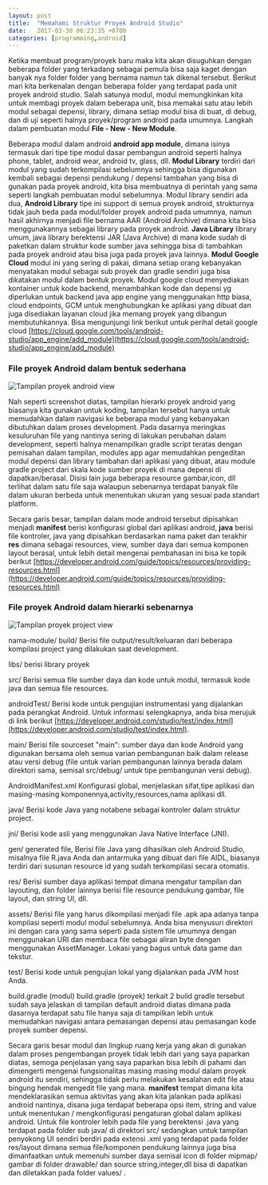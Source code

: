 ```yaml
---
layout: post
title:  "Memahami Struktur Proyek Android Studio"
date:   2017-03-30 06:23:35 +0700
categories: [programming,android]
---
```


Ketika membuat program/proyek baru maka kita akan disuguhkan dengan beberapa folder yang terkadang sebagai pemula bisa saja kaget dengan banyak nya folder folder yang bernama namun tak dikenal tersebut. Berikut mari kita berkenalan dengan beberapa folder yang terdapat pada unit proyek android studio. Salah satunya modul, modul memungkinkan kita untuk membagi proyek dalam beberapa unit, bisa memakai satu atau lebih modul sebagai depensi, library, dimana setiap modul bisa di buat, di debug, dan di uji seperti halnya proyek/program android pada umumnya. Langkah dalam pembuatan modul **File - New - New Module**.

Beberapa modul dalam android **android app module**, dimana isinya termasuk dari tipe tipe modul dasar pembangun android seperti halnya phone, tablet, android wear, android tv, glass, dll.
**Modul Library** terdiri dari modul yang sudah terkompilasi sebelumnya sehingga bisa digunakan kembali sebagai depensi pendukung / depensi tambahan yang bisa di gunakan pada proyek android, kita bisa membuatnya di perintah yang sama seperti langkah pembuatan modul sebelumnya. Modul library sendiri ada dua, **Android Library** tipe ini support di semua proyek android, strukturnya tidak jauh beda pada modul/folder proyek android pada umumnya, namun hasil akhirnya menjadi file bernama AAR (Android Archive) dimana kita bisa menggunakannya sebagai library pada proyek android. **Java Library** library umum, java library berektensi JAR (Java Archive) di mana kode sudah di paketkan dalam struktur kode sumber java sehingga bisa di tambahkan pada proyek android atau bisa juga pada proyek java lainnya.
**Modul Google Cloud** modul ini yang sering di pakai, dimana setiap orang kebanyakan menyatakan modul sebagai sub proyek dan gradle sendiri juga bisa dikatakan modul dalam bentuk proyek. Modul google cloud menyediakan kontainer untuk kode backend, menambahkan kode dan depensi yg diperlukan untuk backend java app engine yang menggunakan http biasa, cloud endpoints, GCM untuk menghubungkan ke aplikasi yang dibuat dan juga disediakan layanan cloud jika memang proyek yang dibangun membutuhkannya. Bisa mengunjungi link berikut untuk perihal detail google cloud [https://cloud.google.com/tools/android-studio/app_engine/add_module](https://cloud.google.com/tools/android-studio/app_engine/add_module)

### File proyek Android dalam bentuk sederhana

![Tampilan proyek android view](https://c1.staticflickr.com/3/2905/33598642851_2ff3a23a70.jpg)

Nah seperti screenshot diatas, tampilan hierarki proyek android yang biasanya kita gunakan untuk koding, tampilan tersebut hanya untuk memudahkan dalam navigasi ke beberapa modul yang kebanyakan dibutuhkan dalam proses development. Pada dasarnya meringkas kesuluruhan file yang nantinya sering di lakukan perubahan dalam development, seperti halnya menampilkan gradle script teratas dengan pemisahan dalam tampilan, modules app agar memudahkan pengeditan modul depensi dan library tambahan dari aplikasi yang dibuat, atau module gradle project dari skala kode sumber proyek di mana depensi di dapatkan/berasal. Disisi lain juga beberapa resource gambar,icon, dll terlihat dalam satu file saja walaupun sebenarnya terdapat banyak file dalam ukuran berbeda untuk menentukan ukuran yang sesuai pada standart platform.

Secara garis besar, tampilan dalam mode android tersebut dipisahkan menjadi **manifest** berisi konfigurasi global dari aplikasi android, **java** berisi file kontroler, java yang dipisahkan berdasarkan nama paket dan terakhir **res** dimana sebagai resources, view, sumber daya dari semua komponen layout berasal, untuk lebih detail mengenai pembahasan ini bisa ke topik berikut [https://developer.android.com/guide/topics/resources/providing-resources.html](https://developer.android.com/guide/topics/resources/providing-resources.html)

### File proyek Android dalam hierarki sebenarnya

![Tampilan proyek project view](https://c1.staticflickr.com/3/2903/33727535075_e7c008b47d.jpg)

nama-module/
build/
Berisi file output/result/keluaran dari beberapa kompilasi project yang dilakukan saat development.

libs/
berisi library proyek

src/
Berisi semua file sumber daya dan kode untuk modul, termasuk kode java dan semua file resources.

androidTest/
Berisi kode untuk pengujian instrumentasi yang dijalankan pada perangkat Android. Untuk informasi selengkapnya, anda bisa merujuk di link berikut [https://developer.android.com/studio/test/index.html](https://developer.android.com/studio/test/index.html).

main/
Berisi file sourceset "main": sumber daya dan kode Android yang digunakan bersama oleh semua varian pembangunan baik dalam release atau versi debug (file untuk varian pembangunan lainnya berada dalam direktori sama, semisal src/debug/ untuk tipe pembangunan versi debug).

AndroidManifest.xml
Konfigurasi global, menjelaskan sifat,tipe aplikasi dan masing-masing komponennya,activity,resources,nama aplikasi dll.

java/
Berisi kode Java yang notabene sebagai kontroler dalam struktur project.

jni/
Berisi kode asli yang menggunakan Java Native Interface (JNI).

gen/
generated file, Berisi file Java yang dihasilkan oleh Android Studio, misalnya file R.java Anda dan antarmuka yang dibuat dari file AIDL, biasanya terdiri dari susunan resource id yang sudah terkompilasi secara otomatis.

res/
Berisi sumber daya aplikasi tempat dimana mengatur tampilan dan layouting, dan folder lainnya berisi file resource pendukung gambar, file layout, dan string UI, dll.

assets/
Berisi file yang harus dikompilasi menjadi file .apk apa adanya tanpa kompilasi seperti modul modul sebelumnya. Anda bisa menyusuri direktori ini dengan cara yang sama seperti pada sistem file umumnya dengan menggunakan URI dan membaca file sebagai aliran byte dengan menggunakan AssetManager. Lokasi yang bagus untuk data game dan tekstur.

test/
Berisi kode untuk pengujian lokal yang dijalankan pada JVM host Anda.

build.gradle (modul)
build.gradle (proyek)
terkait 2 build gradle tersebut sudah saya jelaskan di tampilan default android diatas dimana pada dasarnya terdapat satu file hanya saja di tampilkan lebih untuk memudahkan navigasi antara pemasangan depensi atau pemasangan kode proyek sumber depensi.

Secara garis besar modul dan lingkup ruang kerja yang akan di gunakan dalam proses pengembangan proyek tidak lebih dari yang saya paparkan diatas, semoga penjelasan yang saya paparkan bisa lebih di pahami dan dimengerti mengenai fungsionalitas masing masing modul dalam proyek android itu sendiri, sehingga tidak perlu melakukan kesalahan edit file atau bingung hendak mengedit file yang mana. **manifest** tempat dimana kita mendeklarasikan semua aktivitas yang akan kita jalankan pada aplikasi android nantinya, disana juga terdapat beberapa opsi item, string and value untuk menentukan / mengkonfigurasi pengaturan global dalam aplikasi android. Untuk file kontroler lebih pada file yang berektensi .java yang terdapat pada folder sub java/ di direktori src/ sedangkan untuk tampilan penyokong UI sendiri berdiri pada extensi .xml yang terdapat pada folder res/layout dimana semua file/komponen pendukung lainnya juga bisa dimanfaatkan untuk memenuhi sumber daya semisal icon di folder mipmap/ gambar di folder drawable/ dan source string,integer,dll bisa di dapatkan dan diletakkan pada folder values/ .





